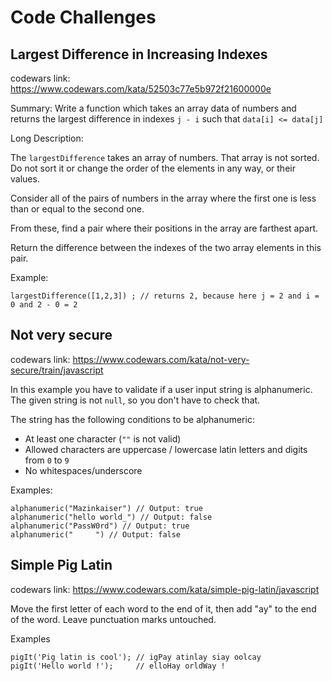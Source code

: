 # Code Challenges

## Largest Difference in Increasing Indexes
codewars link: https://www.codewars.com/kata/52503c77e5b972f21600000e

Summary: Write a function which takes an array data of numbers and returns the largest difference in indexes `j - i` such that `data[i] <= data[j]`

Long Description:

The `largestDifference` takes an array of numbers. That array is not sorted. Do not sort it or change the order of the elements in any way, or their values.

Consider all of the pairs of numbers in the array where the first one is less than or equal to the second one.

From these, find a pair where their positions in the array are farthest apart.

Return the difference between the indexes of the two array elements in this pair.

Example:
```
largestDifference([1,2,3]) ; // returns 2, because here j = 2 and i = 0 and 2 - 0 = 2
```

## Not very secure
codewars link: https://www.codewars.com/kata/not-very-secure/train/javascript

In this example you have to validate if a user input string is alphanumeric. The given string is not `null`, so you don't have to check that.

The string has the following conditions to be alphanumeric:
* At least one character (`""` is not valid)
* Allowed characters are uppercase / lowercase latin letters and digits from `0` to `9`
* No whitespaces/underscore

Examples:
```
alphanumeric("Mazinkaiser") // Output: true
alphanumeric("hello world_") // Output: false
alphanumeric("PassW0rd") // Output: true
alphanumeric("     ") // Output: false
```

## Simple Pig Latin
codewars link: https://www.codewars.com/kata/simple-pig-latin/javascript

Move the first letter of each word to the end of it, then add "ay" to the end of the word. Leave punctuation marks untouched.

Examples
```
pigIt('Pig latin is cool'); // igPay atinlay siay oolcay
pigIt('Hello world !');     // elloHay orldWay !
```

